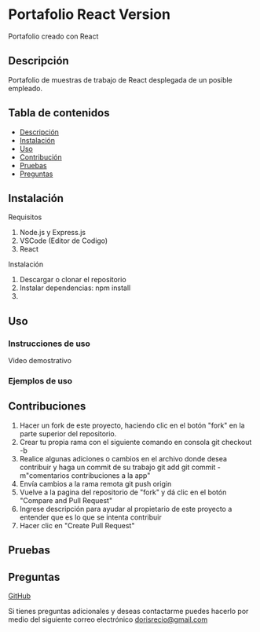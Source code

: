 # Portafolio React Version
Portafolio creado con React

## Descripción

Portafolio de muestras de trabajo de React desplegada de un posible empleado. 

## Tabla de contenidos

- [Descripción](#Descrición)
- [Instalación](#Instalación)
- [Uso](#Uso)
- [Contribución](#Contribución)
- [Pruebas](#Pruebas)
- [Preguntas](#Preguntas)

## Instalación

Requisitos

1. Node.js y Express.js
2. VSCode (Editor de Codigo)
3. React

Instalación

1. Descargar o clonar el repositorio
2. Instalar dependencias:
     npm install
3. 
   
## Uso

### Instrucciones de uso


Video demostrativo


### Ejemplos de uso


## Contribuciones

1. Hacer un fork de este proyecto, haciendo clic en el botón "fork" en la parte superior del repositorio.
2. Crear tu propia rama con el siguiente comando en consola
   git checkout -b<nombre de rama>
3. Realice algunas adiciones o cambios en el archivo donde desea contribuir y haga un commit de su trabajo
   git add<archivo modificado>
   git commit -m"comentarios contribuciones a la app"
4. Envía cambios a la rama remota
   git push origin<nombre de rama>
5. Vuelve a la pagina del repositorio de "fork" y dá clic en el botón "Compare and Pull Request"
6. Ingrese descripción para ayudar al propietario de este proyecto a entender que es lo que se intenta contribuir
7. Hacer clic en "Create Pull Request"

## Pruebas

    
## Preguntas

[GitHub](https://github.com/dorecio)

Si tienes preguntas adicionales y deseas contactarme puedes hacerlo por medio del siguiente correo electrónico
dorisrecio@gmail.com